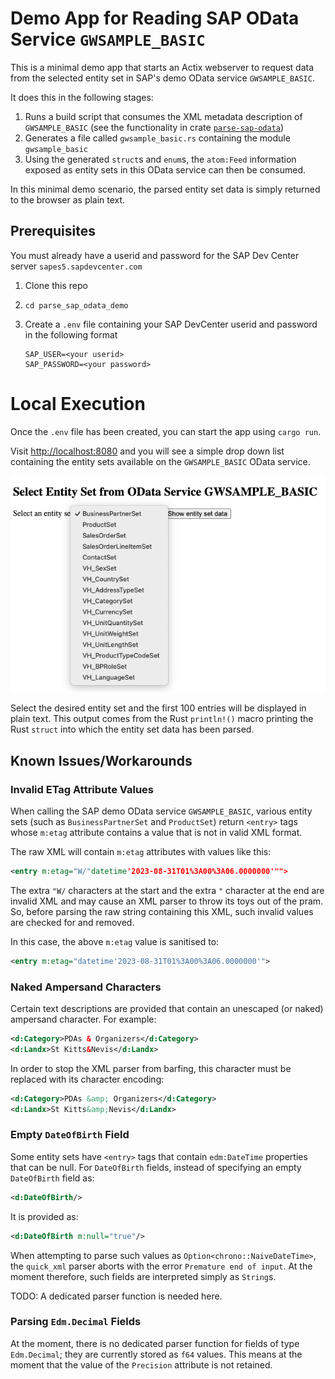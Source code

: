 # Demo App for Reading SAP OData Service `GWSAMPLE_BASIC`

This is a minimal demo app that starts an Actix webserver to request data from the selected entity set in SAP's demo OData service `GWSAMPLE_BASIC`.

It does this in the following stages:

1. Runs a build script that consumes the XML metadata description of `GWSAMPLE_BASIC` (see the functionality in crate [`parse-sap-odata`](https://crates.io/crates/parse-sap-odata))
1. Generates a file called `gwsample_basic.rs` containing the module `gwsample_basic`
2. Using the generated `struct`s and `enum`s, the `atom:Feed` information exposed as entity sets in this OData service can then be consumed.

In this minimal demo scenario, the parsed entity set data is simply returned to the browser as plain text.

## Prerequisites

You must already have a userid and password for the SAP Dev Center server `sapes5.sapdevcenter.com`

1. Clone this repo
2. `cd parse_sap_odata_demo`
3. Create a `.env` file containing your SAP DevCenter userid and password in the following format

   ```
   SAP_USER=<your userid>
   SAP_PASSWORD=<your password>
   ```

# Local Execution

Once the `.env` file has been created, you can start the app using `cargo run`.

Visit <http://localhost:8080> and you will see a simple drop down list containing the entity sets available on the `GWSAMPLE_BASIC` OData service.

![Start screen](./img/start_screen.png)

Select the desired entity set and the first 100 entries will be displayed in plain text.
This output comes from the Rust `println!()` macro printing the Rust `struct` into which the entity set data has been parsed.

## Known Issues/Workarounds

### Invalid ETag Attribute Values

When calling the SAP demo OData service `GWSAMPLE_BASIC`, various entity sets (such as `BusinessPartnerSet` and `ProductSet`) return `<entry>` tags whose `m:etag` attribute contains a value that is not in valid XML format.

The raw XML will contain `m:etag` attributes with values like this:

```xml
<entry m:etag="W/"datetime'2023-08-31T01%3A00%3A06.0000000'"">
```

The extra `"W/` characters at the start and the extra `"` character at the end are invalid XML and may cause an XML parser to throw its toys out of the pram.
So, before parsing the raw string containing this XML, such invalid values are checked for and removed.

In this case, the above `m:etag` value is sanitised to:

```xml
<entry m:etag="datetime'2023-08-31T01%3A00%3A06.0000000'">
```

### Naked Ampersand Characters

Certain text descriptions are provided that contain an unescaped (or naked) ampersand character.
For example:

```xml
<d:Category>PDAs & Organizers</d:Category>
<d:Landx>St Kitts&Nevis</d:Landx>
```

In order to stop the XML parser from barfing, this character must be replaced with its character encoding:

```xml
<d:Category>PDAs &amp; Organizers</d:Category>
<d:Landx>St Kitts&amp;Nevis</d:Landx>
```

### Empty `DateOfBirth` Field

Some entity sets have `<entry>` tags that contain `edm:DateTime` properties that can be null.
For `DateOfBirth` fields, instead of specifying an empty `DateOfBirth` field as:

```xml
<d:DateOfBirth/>
```

It is provided as:

```xml
<d:DateOfBirth m:null="true"/>
```

When attempting to parse such values as `Option<chrono::NaiveDateTime>`, the `quick_xml` parser aborts with the error `Premature end of input`.
At the moment therefore, such fields are interpreted simply as `String`s.

TODO: A dedicated parser function is needed here.

### Parsing `Edm.Decimal` Fields

At the moment, there is no dedicated parser function for fields of type `Edm.Decimal`; they are currently stored as `f64` values.
This means at the moment that the value of the `Precision` attribute is not retained.
